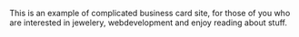 This is an example of complicated business card site, for those of you who are interested in jewelery, webdevelopment and enjoy reading about stuff.
